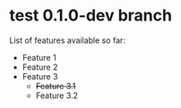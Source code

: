 test 0.1.0-dev branch
====

List of features available so far:

- Feature 1
- Feature 2
- Feature 3
  - ~~Feature 3.1~~
  - Feature 3.2
